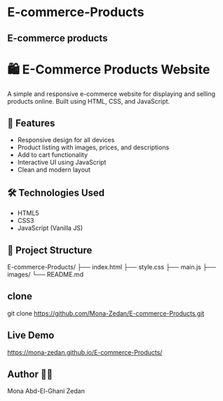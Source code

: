 # E-commerce-Products
## E-commerce products 
# 🛍️ E-Commerce Products Website

A simple and responsive e-commerce website for displaying and selling products online. Built using HTML, CSS, and JavaScript.

## 🚀 Features

- Responsive design for all devices
- Product listing with images, prices, and descriptions
- Add to cart functionality
- Interactive UI using JavaScript
- Clean and modern layout

## 🛠️ Technologies Used

- HTML5
- CSS3
- JavaScript (Vanilla JS)

## 📁 Project Structure

E-commerce-Products/
├── index.html
├── style.css
├── main.js
├── images/
└── README.md 
## clone 
git clone 
 https://github.com/Mona-Zedan/E-commerce-Products.git


## Live Demo
https://mona-zedan.github.io/E-commerce-Products/


## Author  🙋‍♀️
Mona Abd-El-Ghani Zedan

